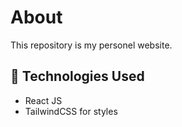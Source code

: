 <h1>About</h1>
<p>This repository is my personel website.<p>

## 🧰 Technologies Used

- React JS
- TailwindCSS for styles
